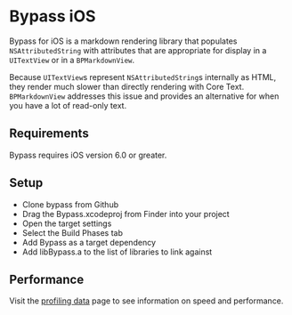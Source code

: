# Bypass iOS

Bypass for iOS is a markdown rendering library that populates
`NSAttributedString` with attributes that are appropriate for display in
a `UITextView` or in a `BPMarkdownView`.

Because `UITextView`s represent
`NSAttributedString`s internally as HTML, they render much slower than directly
rendering with Core Text. `BPMarkdownView` addresses this issue and provides an
alternative for when you have a lot of read-only text.

## Requirements

Bypass requires iOS version 6.0 or greater.

## Setup

* Clone bypass from Github
* Drag the Bypass.xcodeproj from Finder into your project
* Open the target settings
* Select the Build Phases tab
* Add Bypass as a target dependency
* Add libBypass.a to the list of libraries to link against

## Performance

Visit the [profiling data](./Profiling/index.md) page to see information on
speed and performance.
